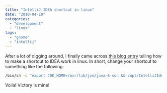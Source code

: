 ```yaml
---
title: "IntelliJ IDEA shortcut in linux"
date: "2010-04-10"
categories: 
  - "development"
  - "linux"
tags: 
  - "gnome"
  - "intellij"
---
```


After a lot of digging around, I finally came across [this blog entry](http://www.cs.bgu.ac.il/~gwiener/programming/how-to-make-intellij-idea-8-usable-on-linux/) telling how to make a shortcut to IDEA work in linux. In short, change your shortcut to something like the following:

```bash
/bin/sh -c "export JDK_HOME=/usr/lib/jvm/java-6-sun && /opt/IntelliJIdea8/bin/idea.sh"
```

Voila! Victory is mine!
